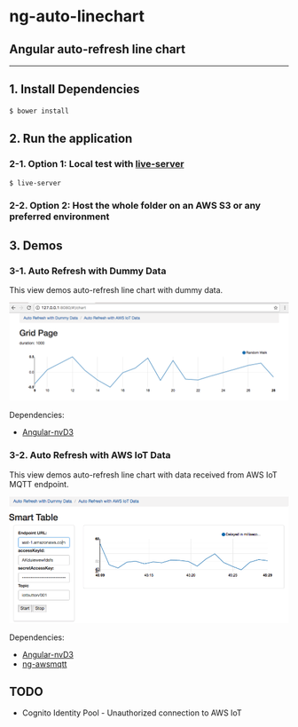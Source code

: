 # ng-auto-linechart
## Angular auto-refresh line chart

----

## 1. Install Dependencies
```bash
$ bower install
```

## 2. Run the application
### 2-1. Option 1: Local test with [live-server](https://www.npmjs.com/package/live-server)
```
$ live-server
```

### 2-2. Option 2: Host the whole folder on an AWS S3 or any preferred environment

## 3. Demos
### 3-1. Auto Refresh with Dummy Data
This view demos auto-refresh line chart with dummy data.

![demo1](https://raw.githubusercontent.com/komushi/ng-auto-linechart/master/images/pic1.png)

Dependencies:
* [Angular-nvD3](http://krispo.github.io/angular-nvd3/)

### 3-2. Auto Refresh with AWS IoT Data
This view demos auto-refresh line chart with data received from AWS IoT MQTT endpoint.

![demo2](https://raw.githubusercontent.com/komushi/ng-auto-linechart/master/images/pic2.png)

Dependencies:
* [Angular-nvD3](http://krispo.github.io/angular-nvd3/)
* [ng-awsmqtt](https://github.com/komushi/ng-awsmqtt)

## TODO
* Cognito Identity Pool - Unauthorized connection to AWS IoT